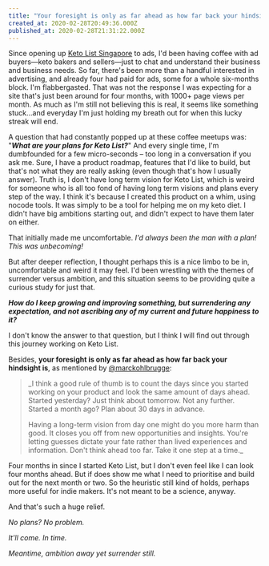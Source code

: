 ```yaml
---
title: "Your foresight is only as far ahead as how far back your hindsight is"
created_at: 2020-02-28T20:49:36.000Z
published_at: 2020-02-28T21:31:22.000Z
---
```

Since opening up [Keto List Singapore](https://ketolistsingapore.com) to ads, I'd been having coffee with ad buyers—keto bakers and sellers—just to chat and understand their business and business needs. So far, there's been more than a handful interested in advertising, and already four had paid for ads, some for a whole six-months block. I'm flabbergasted. That was not the response I was expecting for a site that's just been around for four months, with 1000+ page views per month. As much as I'm still not believing this is real, it seems like something stuck...and everyday I'm just holding my breath out for when this lucky streak will end. 

  

A question that had constantly popped up at these coffee meetups was: "_**What are your plans for Keto List?**_" And every single time, I'm dumbfounded for a few micro-seconds – too long in a conversation if you ask me. Sure, I have a product roadmap, features that I'd like to build, but that's not what they are really asking (even though that's how I usually answer). Truth is, I don't have long term vision for Keto List, which is weird for someone who is all too fond of having long term visions and plans every step of the way. I think it's because I created this product on a whim, using nocode tools. It was simply to be a tool for helping me on my keto diet. I didn't have big ambitions starting out, and didn't expect to have them later on either. 

  

That initially made me uncomfortable. _I'd always been the man with a plan! This was unbecoming!_

  

But after deeper reflection, I thought perhaps this is a nice limbo to be in, uncomfortable and weird it may feel. I'd been wrestling with the themes of surrender versus ambition, and this situation seems to be providing quite a curious study for just that. 

  

_**How do I keep growing and improving something, but surrendering any expectation, and not ascribing any of my current and future happiness to it?**_  

  

I don't know the answer to that question, but I think I will find out through this journey working on Keto List.

  

Besides, **your foresight is only as far ahead as how far back your hindsight is**, as mentioned by [@marckohlbrugge](https://twitter.com/marckohlbrugge/status/1232994861634199553?s=21):

  

> _I think a good rule of thumb is to count the days since you started working on your product and look the same amount of days ahead. Started yesterday? Just think about tomorrow. Not any further. Started a month ago? Plan about 30 days in advance.  
>   
> Having a long-term vision from day one might do you more harm than good. It closes you off from new opportunities and insights. You're letting guesses dictate your fate rather than lived experiences and information. Don't think ahead too far. Take it one step at a time._ 

  

Four months in since I started Keto List, but I don't even feel like I can look four months ahead. But if does show me what I need to prioritise and build out for the next month or two. So the heuristic still kind of holds, perhaps more useful for indie makers. It's not meant to be a science, anyway. 

  

And that's such a huge relief. 

  

_No plans? No problem._ 

  

_It'll come. In time._ 

  

_Meantime, ambition away yet surrender still._
